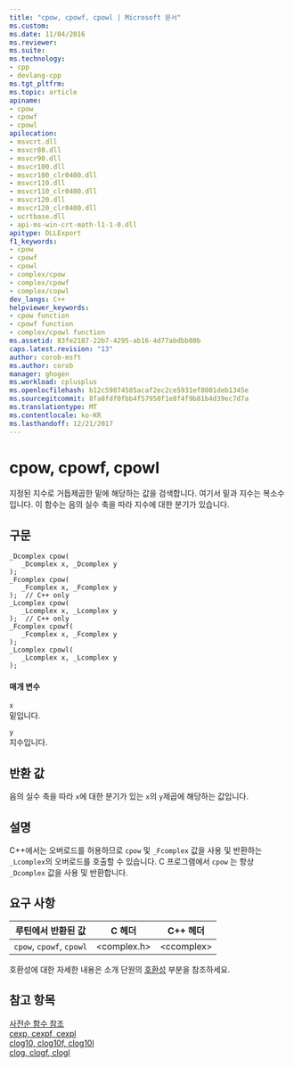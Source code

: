 ```yaml
---
title: "cpow, cpowf, cpowl | Microsoft 문서"
ms.custom: 
ms.date: 11/04/2016
ms.reviewer: 
ms.suite: 
ms.technology:
- cpp
- devlang-cpp
ms.tgt_pltfrm: 
ms.topic: article
apiname:
- cpow
- cpowf
- cpowl
apilocation:
- msvcrt.dll
- msvcr80.dll
- msvcr90.dll
- msvcr100.dll
- msvcr100_clr0400.dll
- msvcr110.dll
- msvcr110_clr0400.dll
- msvcr120.dll
- msvcr120_clr0400.dll
- ucrtbase.dll
- api-ms-win-crt-math-l1-1-0.dll
apitype: DLLExport
f1_keywords:
- cpow
- cpowf
- cpowl
- complex/cpow
- complex/cpowf
- complex/copwl
dev_langs: C++
helpviewer_keywords:
- cpow function
- cpowf function
- complex/cpowl function
ms.assetid: 83fe2187-22b7-4295-ab16-4d77abdbb80b
caps.latest.revision: "13"
author: corob-msft
ms.author: corob
manager: ghogen
ms.workload: cplusplus
ms.openlocfilehash: b12c59074585acaf2ec2ce5931ef8001deb1345e
ms.sourcegitcommit: 8fa8fdf0fbb4f57950f1e8f4f9b81b4d39ec7d7a
ms.translationtype: MT
ms.contentlocale: ko-KR
ms.lasthandoff: 12/21/2017
---
```

# <a name="cpow-cpowf-cpowl"></a>cpow, cpowf, cpowl
지정된 지수로 거듭제곱한 밑에 해당하는 값을 검색합니다. 여기서 밑과 지수는 복소수입니다. 이 함수는 음의 실수 축을 따라 지수에 대한 분기가 있습니다.  
  
## <a name="syntax"></a>구문  
  
```  
_Dcomplex cpow(   
   _Dcomplex x, _Dcomplex y   
);  
_Fcomplex cpow(   
   _Fcomplex x, _Fcomplex y   
);  // C++ only  
_Lcomplex cpow(   
   _Lcomplex x, _Lcomplex y   
);  // C++ only  
_Fcomplex cpowf(   
   _Fcomplex x, _Fcomplex y   
);  
_Lcomplex cpowl(   
   _Lcomplex x, _Lcomplex y   
);  
```  
  
#### <a name="parameters"></a>매개 변수  
 `x`  
 밑입니다.  
  
 `y`  
 지수입니다.  
  
## <a name="return-value"></a>반환 값  
 음의 실수 축을 따라 `x`에 대한 분기가 있는 `x`의 `y`제곱에 해당하는 값입니다.  
  
## <a name="remarks"></a>설명  
 C++에서는 오버로드를 허용하므로 `cpow` 및 `_Fcomplex` 값을 사용 및 반환하는 `_Lcomplex`의 오버로드를 호출할 수 있습니다. C 프로그램에서 `cpow` 는 항상 `_Dcomplex` 값을 사용 및 반환합니다.  
  
## <a name="requirements"></a>요구 사항  
  
|루틴에서 반환된 값|C 헤더|C++ 헤더|  
|-------------|--------------|------------------|  
|`cpow`,               `cpowf`, `cpowl`|\<complex.h>|\<ccomplex>|  
  
 호환성에 대한 자세한 내용은 소개 단원의 [호환성](../../c-runtime-library/compatibility.md) 부분을 참조하세요.  
  
## <a name="see-also"></a>참고 항목  
 [사전순 함수 참조](../../c-runtime-library/reference/crt-alphabetical-function-reference.md)   
 [cexp, cexpf, cexpl](../../c-runtime-library/reference/cexp-cexpf-cexpl.md)   
 [clog10, clog10f, clog10l](../../c-runtime-library/reference/clog10-clog10f-clog10l.md)   
 [clog, clogf, clogl](../../c-runtime-library/reference/clog-clogf-clogl.md)